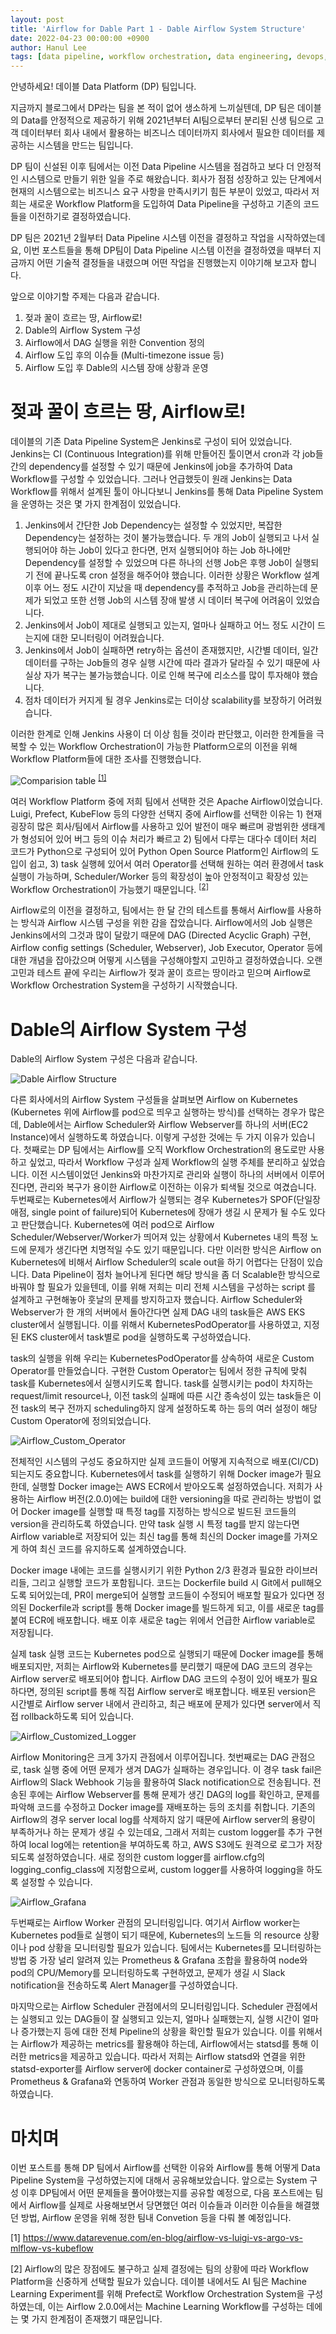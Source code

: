 ```yaml
---
layout: post
title: 'Airflow for Dable Part 1 - Dable Airflow System Structure'
date: 2022-04-23 00:00:00 +0900
author: Hanul Lee
tags: [data pipeline, workflow orchestration, data engineering, devops, airflow, kubernetes]
---
```


안녕하세요! 데이블 Data Platform (DP) 팀입니다.

지금까지 블로그에서 DP라는 팀을 본 적이 없어 생소하게 느끼실텐데, DP 팀은 데이블의 Data를 안정적으로 제공하기 위해 2021년부터 AI팀으로부터
분리된 신생 팀으로 고객 데이터부터 회사 내에서 활용하는 비즈니스 데이터까지 회사에서 필요한 데이터를 제공하는 시스템을 만드는 팀입니다.

DP 팀이 신설된 이후 팀에서는 이전 Data Pipeline 시스템을 점검하고 보다 더 안정적인 시스템으로 만들기 위한 일을 주로 해왔습니다. 회사가
점점 성장하고 있는 단계에서 현재의 시스템으로는 비즈니스 요구 사항을 만족시키기 힘든 부분이 있었고, 따라서 저희는 새로운 Workflow Platform을
도입하여 Data Pipeline을 구성하고 기존의 코드들을 이전하기로 결정하였습니다.

DP 팀은 2021년 2월부터 Data Pipeline 시스템 이전을 결정하고 작업을 시작하였는데요, 이번 포스트들을 통해 DP팀이 Data Pipeline 시스템 이전을
결정하였을 때부터 지금까지 어떤 기술적 결정들을 내렸으며 어떤 작업을 진행했는지 이야기해 보고자 합니다.

앞으로 이야기할 주제는 다음과 같습니다.

1. 젖과 꿀이 흐르는 땅, Airflow로!
2. Dable의 Airflow System 구성
3. Airflow에서 DAG 실행을 위한 Convention 정의
4. Airflow 도입 후의 이슈들 (Multi-timezone issue 등)
5. Airflow 도입 후 Dable의 시스템 장애 상황과 운영

# 젖과 꿀이 흐르는 땅, Airflow로!
데이블의 기존 Data Pipeline System은 Jenkins로 구성이 되어 있었습니다. Jenkins는 CI (Continuous Integration)를 위해 만들어진 툴이면서
cron과 각 job들 간의 dependency를 설정할 수 있기 때문에 Jenkins에 job을 추가하여 Data Workflow를 구성할 수 있었습니다.
그러나 언급했듯이 원래 Jenkins는 Data Workflow를 위해서 설계된 툴이 아니다보니 Jenkins를 통해 Data Pipeline System을 운영하는 것은 몇 가지
한계점이 있었습니다.

1. Jenkins에서 간단한 Job Dependency는 설정할 수 있었지만, 복잡한 Dependency는 설정하는 것이 불가능했습니다. 두 개의 Job이 실행되고 나서
실행되어야 하는 Job이 있다고 한다면, 먼저 실행되어야 하는 Job 하나에만 Dependency를 설정할 수 있었으며 다른 하나의 선행 Job은 후행 Job이
실행되기 전에 끝나도록 cron 설정을 해주어야 했습니다. 이러한 상황은 Workflow 설계 이후 어느 정도 시간이 지났을 때 dependency를 추적하고
Job을 관리하는데 문제가 되었고 또한 선행 Job의 시스템 장애 발생 시 데이터 복구에 어려움이 있었습니다.
2. Jenkins에서 Job이 제대로 실행되고 있는지, 얼마나 실패하고 어느 정도 시간이 드는지에 대한 모니터링이 어려웠습니다.
3. Jenkins에서 Job이 실패하면 retry하는 옵션이 존재했지만, 시간별 데이터, 일간 데이터를 구하는 Job들의 경우 실행 시간에 따라 결과가 달라질
수 있기 때문에 사실상 자가 복구는 불가능했습니다. 이로 인해 복구에 리소스를 많이 투자해야 했습니다.
4. 점차 데이터가 커지게 될 경우 Jenkins로는 더이상 scalability를 보장하기 어려웠습니다.

이러한 한계로 인해 Jenkins 사용이 더 이상 힘들 것이라 판단했고, 이러한 한계들을 극복할 수 있는 Workflow Orchestration이 가능한 Platform으로의
이전을 위해 Workflow Platform들에 대한 조사를 진행했습니다.

![Comparision table](/techblog/assets/images/2021-09-30-Airflow-for-Dable-Part-1/1.png) <sup>[[1]](#footnote_1)</sup>

여러 Workflow Platform 중에 저희 팀에서 선택한 것은 Apache Airflow이었습니다. Luigi, Prefect, KubeFlow 등의 다양한 선택지 중에
Airflow를 선택한 이유는 1) 현재 굉장히 많은 회사/팀에서 Airflow를 사용하고 있어 발전이 매우 빠르며 광범위한 생태계가 형성되어 있어 버그
등의 이슈 처리가 빠르고 2) 팀에서 다루는 대다수 데이터 처리 코드가 Python으로 구성되어 있어 Python Open Source Platform인 Airflow의 도입이
쉽고, 3) task 실행헤 있어서 여러 Operator를 선택해 원하는 여러 환경에서 task 실행이 가능하며, Scheduler/Worker 등의 확장성이 높아
안정적이고 확장성 있는 Workflow Orchestration이 가능했기 때문입니다. <sup>[[2]](#footnote_2)</sup>

Airflow로의 이전을 결정하고, 팀에서는 한 달 간의 테스트를 통해서 Airflow를 사용하는 방식과 Airflow 시스템 구성을 위한 감을 잡았습니다.
Airflow에서의 Job 실행은 Jenkins에서의 그것과 많이 달랐기 때문에 DAG (Directed Acyclic Graph) 구현, Airflow config settings
(Scheduler, Webserver), Job Executor, Operator 등에 대한 개념을 잡아갔으며 어떻게 시스템을 구성해야할지 고민하고 결정하였습니다.
오랜 고민과 테스트 끝에 우리는 Airflow가 젖과 꿀이 흐르는 땅이라고 믿으며 Airflow로 Workflow Orchestration System을 구성하기 시작했습니다.

# Dable의 Airflow System 구성
Dable의 Airflow System 구성은 다음과 같습니다.

![Dable Airflow Structure](/techblog/assets/images/2021-09-30-Airflow-for-Dable-Part-1/2.png)

다른 회사에서의 Airflow System 구성들을 살펴보면 Airflow on Kubernetes (Kubernetes 위에 Airflow를 pod으로 띄우고 실행하는 방식)를
선택하는 경우가 많은데, Dable에서는 Airflow Scheduler와 Airflow Webserver를 하나의 서버(EC2 Instance)에서 실행하도록 하였습니다.
이렇게 구성한 것에는 두 가지 이유가 있습니다. 첫째로는 DP 팀에서는 Airflow를 오직 Workflow Orchestration의 용도로만 사용하고 싶었고,
따라서 Workflow 구성과 실제 Workflow의 실행 주체를 분리하고 싶었습니다. 이전 시스템이었던 Jenkins와 마찬가지로 관리와 실행이 하나의
서버에서 이루어진다면, 관리와 복구가 용이한 Airflow로 이전하는 이유가 퇴색될 것으로 여겼습니다. 
두번째로는 Kubernetes에서 Airflow가 실행되는 경우 Kubernetes가 SPOF(단일장애점, single point of failure)되어 Kubernetes에 장애가
생길 시 문제가 될 수도 있다고 판단했습니다. Kubernetes에 여러 pod으로 Airflow Scheduler/Webserver/Worker가 띄어져 있는 상황에서
Kubernetes 내의 특정 노드에 문제가 생긴다면 치명적일 수도 있기 때문입니다.
다만 이러한 방식은 Airflow on Kubernetes에 비해서 Airflow Scheduler의 scale out을 하기 어렵다는 단점이 있습니다. Data Pipeline이
점차 늘어나게 된다면 해당 방식을 좀 더 Scalable한 방식으로 바꿔야 할 필요가 있을텐데, 이를 위해 저희는 미리 전체 시스템을 구성하는 script
를 설계하고 구현해놓아 훗날의 문제를 방지하고자 했습니다.
Airflow Scheduler와 Webserver가 한 개의 서버에서 돌아간다면 실제 DAG 내의 task들은 AWS EKS cluster에서 실행됩니다. 이를 위해서
KubernetesPodOperator를 사용하였고, 지정된 EKS cluster에서 task별로 pod을 실행하도록 구성하였습니다.

task의 실행을 위해 우리는 KubernetesPodOperator를 상속하여 새로운 Custom Operator를 만들었습니다. 구현한 Custom Operator는
팀에서 정한 규칙에 맞춰 task를 Kubernetes에서 실행시키도록 합니다. task를 실행시키는 pod이 차지하는 request/limit resource나, 이전
task의 실패에 따른 시간 종속성이 있는 task들은 이전 task의 복구 전까지 scheduling하지 않게 설정하도록 하는 등의 여러 설정이
해당 Custom Operator에 정의되었습니다.

![Airflow_Custom_Operator]()

전체적인 시스템의 구성도 중요하지만 실제 코드들이 어떻게 지속적으로 배포(CI/CD)되는지도 중요합니다. Kubernetes에서 task를 실행하기 위해
Docker image가 필요한데, 실행할 Docker image는 AWS ECR에서 받아오도록 설정하였습니다. 저희가 사용하는 Airflow 버전(2.0.0)에는
build에 대한 versioning을 따로 관리하는 방법이 없어 Docker image를 실행할 때 특정 tag를 지정하는 방식으로 빌드된 코드들의 version을
관리하도록 하였습니다.
만약 task 실행 시 특정 tag를 받지 않는다면 Airflow variable로 저장되어 있는 최신 tag를 통해 최신의 Docker image를 가져오게 하여
최신 코드를 유지하도록 설계하였습니다.

Docker image 내에는 코드를 실행시키기 위한 Python 2/3 환경과 필요한 라이브러리들, 그리고 실행할 코드가 포함됩니다. 코드는 Dockerfile
build 시 Git에서 pull해오도록 되어있는데, PR이 merge되어 실행할 코드들이 수정되어 배포할 필요가 있다면 정의된 Dockerfile과 script를
통해 Docker image를 빌드하게 되고, 이를 새로운 tag를 붙여 ECR에 배포합니다. 배포 이후 새로운 tag는 위에서 언급한 Airflow variable로
저장됩니다.

실제 task 실행 코드는 Kubernetes pod으로 실행되기 때문에 Docker image를 통해 배포되지만, 저희는 Airflow와 Kubernetes를 분리했기
때문에 DAG 코드의 경우는 Airflow server로 배포되어야 합니다. Airflow DAG 코드의 수정이 있어 배포가 필요하다면, 정의된 script를 통해
직접 Airflow server로 배포합니다. 배포된 version은 시간별로 Airflow server 내에서 관리하고, 최근 배포에 문제가 있다면 server에서 직접
rollback하도록 되어 있습니다.

![Airflow_Customized_Logger](/techblog/assets/images/2021-09-30-Airflow-for-Dable-Part-1/4.png)

Airflow Monitoring은 크게 3가지 관점에서 이루어집니다. 첫번째로는 DAG 관점으로, task 실행 중에 어떤 문제가 생겨 DAG가 실패하는 경우입니다.
이 경우 task fail은 Airflow의 Slack Webhook 기능을 활용하여 Slack notification으로 전송됩니다. 전송된 후에는 Airflow Webserver를
통해 문제가 생긴 DAG의 log를 확인하고, 문제를 파악해 코드를 수정하고 Docker image를 재배포하는 등의 조치를 취합니다.
기존의 Airflow의 경우 server local log를 삭제하지 않기 때문에 Airflow server의 용량이 부족하거나 하는 문제가 생길 수 있는데요, 그래서
저희는 custom logger를 추가 구현하여 local log에는 retention을 부여하도록 하고, AWS S3에도 원격으로 로그가 저장되도록 설정하였습니다.
새로 정의한 custom logger를 airflow.cfg의 logging_config_class에 지정함으로써, custom logger를 사용하여 logging을 하도록
설정할 수 있습니다.

![Airflow_Grafana](/techblog/assets/images/2021-09-30-Airflow-for-Dable-Part-1/5.png)

두번째로는 Airflow Worker 관점의 모니터링입니다. 여기서 Airflow worker는 Kubernetes pod들로 실행이 되기 때문에, Kubernetes의 노드들
의 resource 상황이나 pod 상황을 모니터링할 필요가 있습니다. 팀에서는 Kubernetes를 모니터링하는 방법 중 가장 널리 알려져 있는 Prometheus
& Grafana 조합을 활용하여 node와 pod의 CPU/Memory를 모니터링하도록 구현하였고, 문제가 생길 시 Slack notification을 전송하도록 Alert
Manager를 구성하였습니다.
  
마지막으로는 Airflow Scheduler 관점에서의 모니터링입니다. Scheduler 관점에서는 실행되고 있는 DAG들이 잘 실행되고 있는지, 얼마나 실패했는지,
실행 시간이 얼마나 증가했는지 등에 대한 전체 Pipeline의 상황을 확인할 필요가 있습니다. 이를 위해서는 Airflow가 제공하는 metrics를 활용해야
하는데, Airflow에서는 statsd를 통해 이러한 metrics을 제공하고 있습니다. 따라서 저희는 Airflow statsd와 연결을 위한 statsd-exporter를
Airflow server에 docker container로 구성하였으며, 이를 Prometheus & Grafana와 연동하여 Worker 관점과 동일한 방식으로 모니터링하도록
하였습니다.

# 마치며
이번 포스트를 통해 DP 팀에서 Airflow를 선택한 이유와 Airflow를 통해 어떻게 Data Pipeline System을 구성하였는지에 대해서 공유해보았습니다.
앞으로는 System 구성 이후 DP팀에서 어떤 문제들을 풀어야했는지를 공유할 예정으로, 다음 포스트에는 팀에서 Airflow를 실제로 사용해보면서 당면했던 여러
이슈들과 이러한 이슈들을 해결했던 방법, Airflow 운영을 위해 정한 팀내 Convetion 등을 다뤄 볼 예정입니다.


<a name="footnote_1">[1]</a> https://www.datarevenue.com/en-blog/airflow-vs-luigi-vs-argo-vs-mlflow-vs-kubeflow

<a name="footnote_2">[2]</a> Airflow의 많은 장점에도 불구하고 실제 결정에는 팀의 상황에 따라 Workflow Platform을 신중하게 선택할 필요가
있습니다. 데이블 내에서도 AI 팀은 Machine Learning Experiment를 위해 Prefect로 Workflow Orchestration System을 구성하였는데,
이는 Airflow 2.0.0에서는 Machine Learning Workflow를 구성하는 데에는 몇 가지 한계점이 존재했기 때문입니다.
